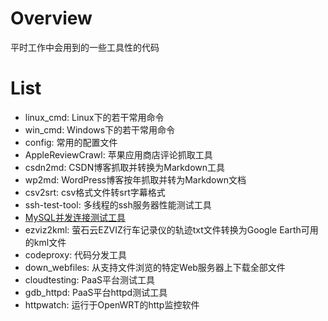 # Overview

平时工作中会用到的一些工具性的代码


# List

* linux_cmd: Linux下的若干常用命令
* win_cmd: Windows下的若干常用命令
* config: 常用的配置文件
* AppleReviewCrawl: 苹果应用商店评论抓取工具
* csdn2md: CSDN博客抓取并转换为Markdown工具
* wp2md: WordPress博客按年抓取并转为Markdown文档
* csv2srt: csv格式文件转srt字幕格式
* ssh-test-tool: 多线程的ssh服务器性能测试工具
* [MySQL并发连接测试工具](ssh-test-tool/conn_mysql.py)
* ezviz2kml: 萤石云EZVIZ行车记录仪的轨迹txt文件转换为Google Earth可用的kml文件
* codeproxy: 代码分发工具
* down_webfiles: 从支持文件浏览的特定Web服务器上下载全部文件
* cloudtesting: PaaS平台测试工具
* gdb_httpd: PaaS平台httpd测试工具
* httpwatch: 运行于OpenWRT的http监控软件

